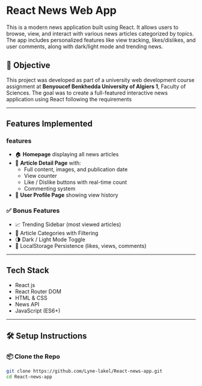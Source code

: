 # React News Web App

This is a modern news application built using React. It allows users to browse, view, and interact with various news articles categorized by topics. The app includes personalized features like view tracking, likes/dislikes, and user comments, along with dark/light mode and trending news.

## 🎯 Objective

This project was developed as part of a university web development course assignment at **Benyoucef Benkhedda University of Algiers 1**, Faculty of Sciences. The goal was to create a full-featured interactive news application using React following the requirements 

---

## Features Implemented
### features
- 🏠 **Homepage** displaying all news articles
- 📄 **Article Detail Page** with:
  - Full content, images, and publication date
  - View counter
  - Like / Dislike buttons with real-time count
  - Commenting system
- 🙍 **User Profile Page** showing view history

### ✅ Bonus Features
- 📈 Trending Sidebar (most viewed articles)
- 🧩 Article Categories with Filtering
- 🌗 Dark / Light Mode Toggle
- 💾 LocalStorage Persistence (likes, views, comments)

---

##  Tech Stack
- React js
- React Router DOM 
- HTML & CSS
- News API
- JavaScript (ES6+)
  

---

## 🛠️ Setup Instructions

### 📦 Clone the Repo
```bash
git clone https://github.com/Lyne-lakel/React-news-app.git
cd React-news-app
